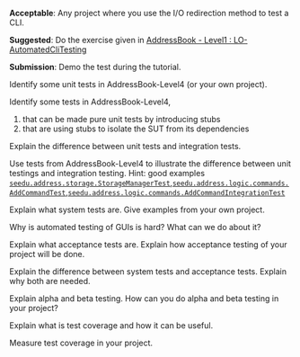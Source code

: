 <div id="introduction_what">
  <include src="../../book/testing/introduction/what/q-essay-relateConcepts.md" />
</div>


<div id="testingTypes_regressionTesting_what">
  <include src="../../book/testing/testingTypes/regressionTesting/what/q-essay-explain.md" />
</div>


<div id="testAutomation_testingTextUis">

**Acceptable**: Any project where you use the I/O redirection method to test a CLI.

**Suggested**: Do the exercise given in [AddressBook - Level1 : LO-AutomatedCliTesting]({{module_org}}/addressbook-level1#automate-cli-testing-lo-automatedclitesting) 

**Submission**: Demo the test during the tutorial.
</div>


<div id="testingTypes_developerTesting_why">

<include src="../../book/testing/testingTypes/developerTesting/why/q-essay-why.md" />

</div>


<div id="testingTypes_unitTesting_what">

Identify some unit tests in AddressBook-Level4 (or your own project).

</div>


<div id="testingTypes_unitTesting_stubs">

Identify some tests in AddressBook-Level4,
1. that can be made pure unit tests by introducing stubs
2. that are using stubs to isolate the SUT from its dependencies

</div>


<div id="testingTypes_integrationTesting_what">

Explain the difference between unit tests and integration tests. 

</div>


<div id="testingTypes_integrationTesting_how">

Use tests from AddressBook-Level4 to illustrate the difference between unit testings and integration testing. Hint: good examples [`seedu.address.storage.StorageManagerTest`]({{module_org}}/addressbook-level4/blob/master/src/test/java/seedu/address/storage/StorageManagerTest.java),[`seedu.address.logic.commands.AddCommandTest`]({{module_org}}/addressbook-level4/blob/master/src/test/java/seedu/address/logic/commands/AddCommandTest.java),[`seedu.address.logic.commands.AddCommandIntegrationTest`]({{module_org}}/addressbook-level4/blob/master/src/test/java/seedu/address/logic/commands/AddCommandIntegrationTest.java) 

</div>


<div id="testingTypes_systemTesting_what">

Explain what system tests are. Give examples from your own project.

</div>


<div id="testAutomation_testingGuis">

Why is automated testing of GUIs is hard? What can we do about it?

</div>


<div id="testingTypes_acceptanceTesting_what">

Explain what acceptance tests are. Explain how acceptance testing of your project will be done. 

</div>


<div id="testingTypes_acceptanceTesting_acceptanceVsSystemTesting">

Explain the difference between system tests and acceptance tests. Explain why both are needed.

</div>


<div id="testingTypes_alphaBetaTesting_what">

Explain alpha and beta testing. How can you do alpha and beta testing in your project?

</div>


<div id="testCoverage_what">

Explain what is test coverage and how it can be useful.

</div>


<div id="testCoverage_how">

Measure test coverage in your project.

</div>
